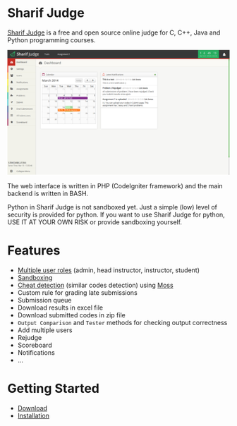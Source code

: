 Sharif Judge
============

[Sharif Judge](https://github.com/mjnaderi/Sharif-Judge) is a free and open source online judge for C, C++, Java and Python programming courses.

![Dashboard](dashboard.png)

The web interface is written in PHP (CodeIgniter framework) and the main backend is written in BASH.

Python in Sharif Judge is not sandboxed yet. Just a simple (low) level of security is provided for python. If you want to use Sharif Judge for python, USE IT AT YOUR OWN RISK or provide sandboxing yourself.

Features
========

  * [Multiple user roles](link) (admin, head instructor, instructor, student)
  * [Sandboxing](link)
  * [Cheat detection](link) (similar codes detection) using [Moss](http://theory.stanford.edu/~aiken/moss/)
  * Custom rule for grading late submissions
  * Submission queue
  * Download results in excel file
  * Download submitted codes in zip file
  * `Output Comparison` and `Tester` methods for checking output correctness
  * Add multiple users
  * Rejudge
  * Scoreboard
  * Notifications
  * ...

Getting Started
===============

  * [Download](https://github.com/mjnaderi/Sharif-Judge/releases)
  * [Installation](link)
